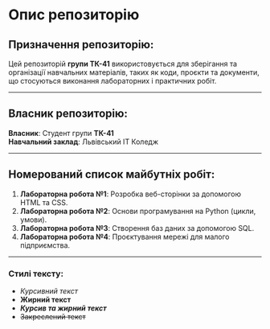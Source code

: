 # Опис репозиторію

## Призначення репозиторію:
Цей репозиторій **групи ТК-41** використовується для зберігання та організації навчальних матеріалів, таких як коди, проєкти та документи, що стосуються виконання лабораторних і практичних робіт.

---

## Власник репозиторію:
**Власник**: Студент групи **ТК-41**  
**Навчальний заклад**: Львівський IT Коледж

---

## Номерований список майбутніх робіт:

1. **Лабораторна робота №1**: Розробка веб-сторінки за допомогою HTML та CSS.
2. **Лабораторна робота №2**: Основи програмування на Python (цикли, умови).
3. **Лабораторна робота №3**: Створення баз даних за допомогою SQL.
4. **Лабораторна робота №4**: Проєктування мережі для малого підприємства.

---

### Стилі тексту:
- _Курсивний текст_
- **Жирний текст**
- ***Курсив та жирний текст***
- ~~Закреслений текст~~

